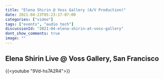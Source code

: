```yaml
---
title: "Elena Shirin @ Voss Gallery (A/V Production)"
date: 2021-04-23T05:23:17-07:00
categories: ["video"]
tags: ["events", "audio tech"]
discussionId: "2021-04-elena-shirin-at-voss-gallery"
dont_show_comments: true
image: ""
---
```


## Elena Shirin Live @ Voss Gallery, San Francisco

{{<youtube "9Vd-hs7A2R4">}}